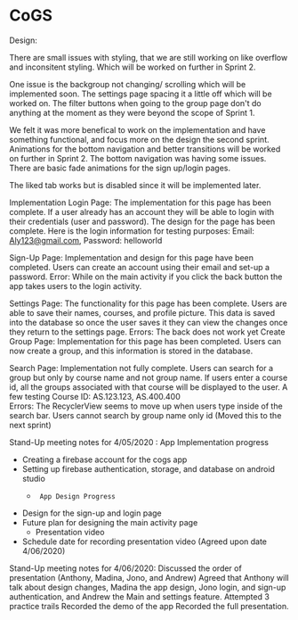 # CoGS
Design: 

There are small issues with styling, that we are still working on like overflow and inconsitent styling. Which will be worked on further in Sprint 2. 

One issue is the backgroup not changing/ scrolling which will be implemented soon.
The settings page spacing it a little off which will be worked on.
The filter buttons when going to the group page don't do anything at the moment as they were beyond the scope of Sprint 1.

We felt it was more benefical to work on the implementation and have something functional, and focus more on the design the second sprint.
Animations for the bottom navigation and better transitions will be worked on further in Sprint 2. The bottom navigation was having some issues. There are basic fade animations for the sign up/login pages.

The liked tab works but is disabled since it will be implemented later. 

Implementation 
Login Page: The implementation for this page has been complete. If a user already has an account they will be able to login with their credentials (user and password). The design for the page has been complete. Here is the login information for testing purposes: Email: Aly123@gmail.com, Password: helloworld

Sign-Up Page: Implementation and design for this page have been completed. Users can create an account using their email and set-up a password.
Error: 
While on the main activity if you click the back button the app takes users to the login activity. 
 
Settings Page: The functionality for this page has been complete. Users are able to save their names, courses, and profile picture. This data is saved into the database so once the user saves it they can view the changes once they return to the settings page. 
Errors: 
The back does not work yet
Create Group Page: Implementation for this page has been completed. Users can now create a group, and this information is stored in the database.  

Search Page: Implementation not fully complete. Users can search for a group but only by course name and not group name. If users enter a course id, all the groups associated with that course will be displayed to the user. A few testing Course ID: AS.123.123, AS.400.400  
Errors: 
The RecyclerView seems to move up when users type inside of the search bar. 
Users cannot search by group name only id (Moved this to the next sprint) 


Stand-Up meeting notes for 4/05/2020 : 
App Implementation progress 
-	Creating a firebase account for the cogs app 
- 	Setting up firebase authentication, storage, and database on android studio 
     -      App Design Progress 
- 	Design for the sign-up and login page 
- 	Future plan for designing the main activity page  
     - 	Presentation video 
- 	Schedule date for recording presentation video (Agreed upon date 4/06/2020) 

Stand-Up meeting notes for 4/06/2020: 
Discussed the order of presentation (Anthony, Madina, Jono, and Andrew)
Agreed that Anthony will talk about design changes, Madina the app design, Jono login, and sign-up authentication, and Andrew the Main and settings feature. 
Attempted 3 practice trails 
Recorded the demo of the app 
Recorded the full presentation. 

